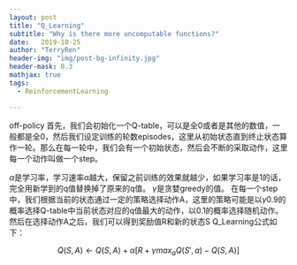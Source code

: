 ```yaml
---
layout: post
title: "Q_Learning"
subtitle: "Why is there more uncomputable functions?"
date:   2019-10-25
author: "TerryRen"
header-img: "img/post-bg-infinity.jpg"
header-mask: 0.3
mathjax: true
tags:
  - ReinforcementLearning

---
```

off-policy
首先，我们会初始化一个Q-table，可以是全0或者是其他的数值，一般都是全0，然后我们设定训练的轮数episodes，这里从初始状态直到终止状态算作一轮。那么在每一轮中，我们会有一个初始状态，然后会不断的采取动作，这里每一个动作叫做一个step。

$\alpha$是学习率，学习速率α越大，保留之前训练的效果就越少，如果学习率是1的话，完全用新学到的q值替换掉了原来的q值。
$\gamma$是贪婪greedy的值。
在每一个step中，我们根据当前的状态通过一定的策略选择动作A，这里的策略可能是以$\gamma$0.9的概率选择Q-table中当前状态对应的q值最大的动作，以0.1的概率选择随机动作。然后在选择动作A之后，我们可以得到奖励值R和新的状态S
Q_Learning公式如下：


$$
Q(S,A) \leftarrow Q(S,A)+\alpha[R+\gamma max_aQ(S',a)-Q(S,A)]
$$

